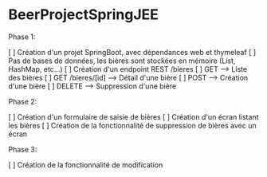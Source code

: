 # BeerProjectSpringJEE



Phase 1:

[ ] Création d'un projet SpringBoot, avec dépendances web et thymeleaf
[ ] Pas de bases de données, les bières sont stockées en mémoire (List, HashMap, etc...)
[ ] Création d'un endpoint REST /bieres
[ ] GET --> Liste des bières
[ ] GET /bieres/[id] --> Détail d'une bière
[ ] POST --> Création d'une bière
[ ] DELETE --> Suppression d'une bière


Phase 2:

[ ] Création d'un formulaire de saisie de bières
[ ] Création d'un écran listant les bières
[ ] Création de la fonctionnalité de suppression de bières avec un écran


Phase 3:

[ ] Création de la fonctionnalité de modification

